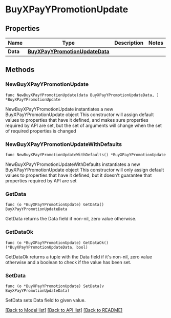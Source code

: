 # BuyXPayYPromotionUpdate

## Properties

Name | Type | Description | Notes
------------ | ------------- | ------------- | -------------
**Data** | [**BuyXPayYPromotionUpdateData**](BuyXPayYPromotionUpdateData.md) |  | 

## Methods

### NewBuyXPayYPromotionUpdate

`func NewBuyXPayYPromotionUpdate(data BuyXPayYPromotionUpdateData, ) *BuyXPayYPromotionUpdate`

NewBuyXPayYPromotionUpdate instantiates a new BuyXPayYPromotionUpdate object
This constructor will assign default values to properties that have it defined,
and makes sure properties required by API are set, but the set of arguments
will change when the set of required properties is changed

### NewBuyXPayYPromotionUpdateWithDefaults

`func NewBuyXPayYPromotionUpdateWithDefaults() *BuyXPayYPromotionUpdate`

NewBuyXPayYPromotionUpdateWithDefaults instantiates a new BuyXPayYPromotionUpdate object
This constructor will only assign default values to properties that have it defined,
but it doesn't guarantee that properties required by API are set

### GetData

`func (o *BuyXPayYPromotionUpdate) GetData() BuyXPayYPromotionUpdateData`

GetData returns the Data field if non-nil, zero value otherwise.

### GetDataOk

`func (o *BuyXPayYPromotionUpdate) GetDataOk() (*BuyXPayYPromotionUpdateData, bool)`

GetDataOk returns a tuple with the Data field if it's non-nil, zero value otherwise
and a boolean to check if the value has been set.

### SetData

`func (o *BuyXPayYPromotionUpdate) SetData(v BuyXPayYPromotionUpdateData)`

SetData sets Data field to given value.



[[Back to Model list]](../README.md#documentation-for-models) [[Back to API list]](../README.md#documentation-for-api-endpoints) [[Back to README]](../README.md)


